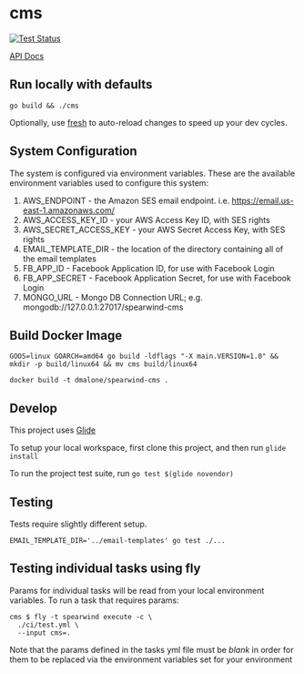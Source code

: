 # cms

[![Test Status](http://ci.dmalone.io/api/v1/teams/spearwind/pipelines/spearwind-cms/jobs/test-app/badge)](http://ci.dmalone.io/teams/spearwind/pipelines/spearwind-cms)

[API Docs](http://docs.spearwind.apiary.io/#)


## Run locally with defaults

`go build && ./cms`

Optionally, use [fresh](https://github.com/pilu/fresh) to auto-reload changes to speed up your dev cycles.


## System Configuration

The system is configured via environment variables. These are the available environment variables used to configure this system:

1. AWS_ENDPOINT - the Amazon SES email endpoint. i.e. https://email.us-east-1.amazonaws.com/
1. AWS_ACCESS_KEY_ID - your AWS Access Key ID, with SES rights
1. AWS_SECRET_ACCESS_KEY - your AWS Secret Access Key, with SES rights
1. EMAIL_TEMPLATE_DIR - the location of the directory containing all of the email templates
1. FB_APP_ID - Facebook Application ID, for use with Facebook Login
1. FB_APP_SECRET  - Facebook Application Secret, for use with Facebook Login
1. MONGO_URL - Mongo DB Connection URL; e.g. mongodb://127.0.0.1:27017/spearwind-cms


## Build Docker Image

`GOOS=linux GOARCH=amd64 go build -ldflags "-X main.VERSION=1.0" && mkdir -p build/linux64 && mv cms build/linux64`

`docker build -t dmalone/spearwind-cms .`

## Develop

This project uses [Glide](https://github.com/Masterminds/glide)

To setup your local workspace, first clone this project, and then run `glide install`

To run the project test suite, run `go test $(glide novendor)`

## Testing
Tests require slightly different setup.

`EMAIL_TEMPLATE_DIR='../email-templates' go test ./...`

## Testing individual tasks using fly
Params for individual tasks will be read from your local environment variables. To run a task that requires params:

```
cms $ fly -t spearwind execute -c \
  ./ci/test.yml \
  --input cms=.
```

Note that the params defined in the tasks yml file must be *blank* in order for them to be replaced via the environment variables set for your environment
